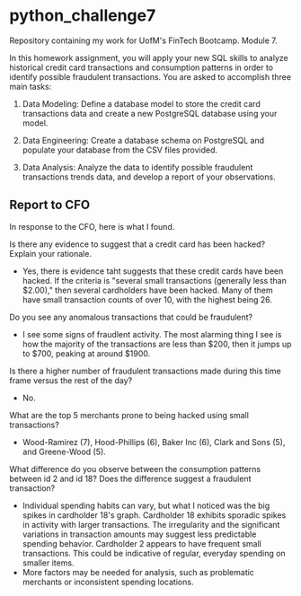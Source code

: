 # python_challenge7
Repository containing my work for UofM's FinTech Bootcamp. Module 7.

In this homework assignment, you will apply your new SQL skills to analyze historical credit card transactions and consumption patterns in order to identify possible fraudulent transactions.
You are asked to accomplish three main tasks:

1. Data Modeling: Define a database model to store the credit card transactions data and create a new PostgreSQL database using your model.

2. Data Engineering: Create a database schema on PostgreSQL and populate your database from the CSV files provided.

3. Data Analysis: Analyze the data to identify possible fraudulent transactions trends data, and develop a report of your observations.

## Report to CFO
In response to the CFO, here is what I found.

Is there any evidence to suggest that a credit card has been hacked? Explain your rationale.
- Yes, there is evidence taht suggests that these credit cards have been hacked. If the criteria is "several small transactions (generally less than $2.00)," then several cardholders have been hacked. Many of them have small transaction counts of over 10, with the highest being 26.

Do you see any anomalous transactions that could be fraudulent?
- I see some signs of fraudlent activity. The most alarming thing I see is how the majority of the transactions are less than $200, then it jumps up to $700, peaking at around $1900.

Is there a higher number of fraudulent transactions made during this time frame versus the rest of the day?
- No.

What are the top 5 merchants prone to being hacked using small transactions?
- Wood-Ramirez (7), Hood-Phillips (6), Baker Inc (6), Clark and Sons (5), and Greene-Wood (5).

What difference do you observe between the consumption patterns between id 2 and id 18? Does the difference suggest a fraudulent transaction?
- Individual spending habits can vary, but what I noticed was the big spikes in cardholder 18's graph. Cardholder 18 exhibits sporadic spikes in activity with larger transactions. The irregularity and the significant variations in transaction amounts may suggest less predictable spending behavior.
Cardholder 2 appears to have frequent small transactions. This could be indicative of regular, everyday spending on smaller items.
- More factors may be needed for analysis, such as problematic merchants or inconsistent spending locations.